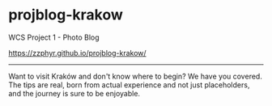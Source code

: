 # projblog-krakow
WCS Project 1 - Photo Blog

https://zzphyr.github.io/projblog-krakow/


------


Want to visit Kraków and don't know where to begin? We have you covered. The tips are real, born from actual experience and not just placeholders, and the journey is sure to be enjoyable.

